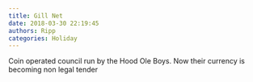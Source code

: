 ```yaml
---
title: Gill Net
date: 2018-03-30 22:19:45
authors: Ripp
categories: Holiday
---
```


 Coin operated council run by the Hood Ole Boys.  Now their currency is becoming non legal tender